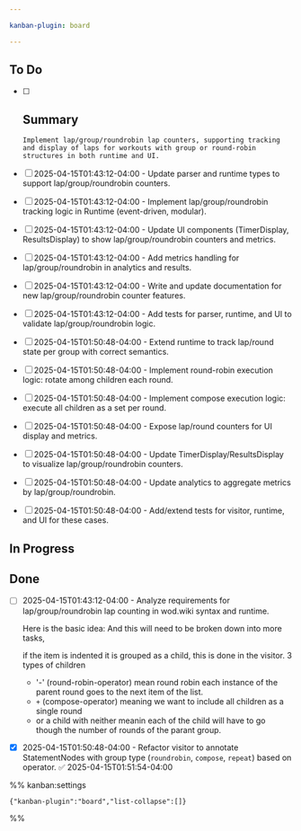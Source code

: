 ```yaml
---

kanban-plugin: board

---
```


## To Do

- [ ] ## Summary
	  Implement lap/group/roundrobin lap counters, supporting tracking and display of laps for workouts with group or round-robin structures in both runtime and UI.
- [ ] 2025-04-15T01:43:12-04:00 - Update parser and runtime types to support lap/group/roundrobin counters.
- [ ] 2025-04-15T01:43:12-04:00 - Implement lap/group/roundrobin tracking logic in Runtime (event-driven, modular).
- [ ] 2025-04-15T01:43:12-04:00 - Update UI components (TimerDisplay, ResultsDisplay) to show lap/group/roundrobin counters and metrics.
- [ ] 2025-04-15T01:43:12-04:00 - Add metrics handling for lap/group/roundrobin in analytics and results.
- [ ] 2025-04-15T01:43:12-04:00 - Write and update documentation for new lap/group/roundrobin counter features.
- [ ] 2025-04-15T01:43:12-04:00 - Add tests for parser, runtime, and UI to validate lap/group/roundrobin logic.
- [ ] 2025-04-15T01:50:48-04:00 - Extend runtime to track lap/round state per group with correct semantics.
- [ ] 2025-04-15T01:50:48-04:00 - Implement round-robin execution logic: rotate among children each round.
- [ ] 2025-04-15T01:50:48-04:00 - Implement compose execution logic: execute all children as a set per round.
- [ ] 2025-04-15T01:50:48-04:00 - Expose lap/round counters for UI display and metrics.
- [ ] 2025-04-15T01:50:48-04:00 - Update TimerDisplay/ResultsDisplay to visualize lap/group/roundrobin counters.
- [ ] 2025-04-15T01:50:48-04:00 - Update analytics to aggregate metrics by lap/group/roundrobin.
- [ ] 2025-04-15T01:50:48-04:00 - Add/extend tests for visitor, runtime, and UI for these cases.


## In Progress



## Done

- [ ] 2025-04-15T01:43:12-04:00 - Analyze requirements for lap/group/roundrobin lap counting in wod.wiki syntax and runtime.
	
	
	Here is the basic idea:  And this will need to be broken down into more tasks, 
	
	if the item is indented it is grouped as a child, this is done in the visitor.  3 types of children
	
	- '-' (round-robin-operator) mean round robin each instance of the parent round goes to the next item of the list.
	- `+` (compose-operator) meaning we want to include all children as a single round
	- or a child with neither meanin each of the child will have to go though the number of rounds of the parant group.
- [x] 2025-04-15T01:50:48-04:00 - Refactor visitor to annotate StatementNodes with group type (`roundrobin`, `compose`, `repeat`) based on operator. ✅ 2025-04-15T01:51:54-04:00




%% kanban:settings
```
{"kanban-plugin":"board","list-collapse":[]}
```
%%